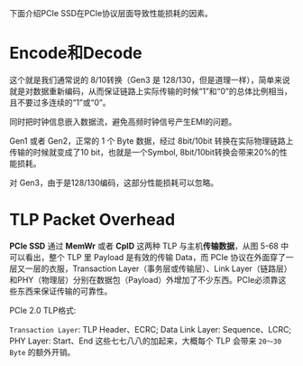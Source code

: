 
下面介绍PCIe SSD在PCIe协议层面导致性能损耗的因素。

# Encode和Decode

这个就是我们通常说的 8/10转换（Gen3 是 128/130，但是道理一样），简单来说就是对数据重新编码，从而保证链路上实际传输的时候“1”和“0”的总体比例相当，且不要过多连续的“1”或“0”。

同时把时钟信息嵌入数据流，避免高频时钟信号产生EMI的问题。

Gen1 或者 Gen2，正常的 1 个 Byte 数据，经过 8bit/10bit 转换在实际物理链路上传输的时候就变成了10 bit，也就是一个Symbol, 8bit/10bit转换会带来20%的性能损耗。

对 Gen3，由于是128/130编码，这部分性能损耗可以忽略。

# TLP Packet Overhead

**PCIe SSD** 通过 **MemWr** 或者 **CplD** 这两种 TLP 与主机**传输数据**，从图 5-68 中可以看出，整个 TLP 里 Payload 是有效的传输 Data，而 PCIe 协议在外面穿了一层又一层的衣服，Transaction Layer（事务层或传输层）、Link Layer（链路层）和PHY（物理层）分别在数据包（Payload）外增加了不少东西。PCIe必须靠这些东西来保证传输的可靠性。

PCIe 2.0 TLP格式:



`Transaction Layer`: TLP Header、ECRC; Data Link Layer: Sequence、LCRC; PHY Layer: Start、End 这些七七八八的加起来，大概每个 TLP 会带来 `20～30 Byte` 的额外开销。









































